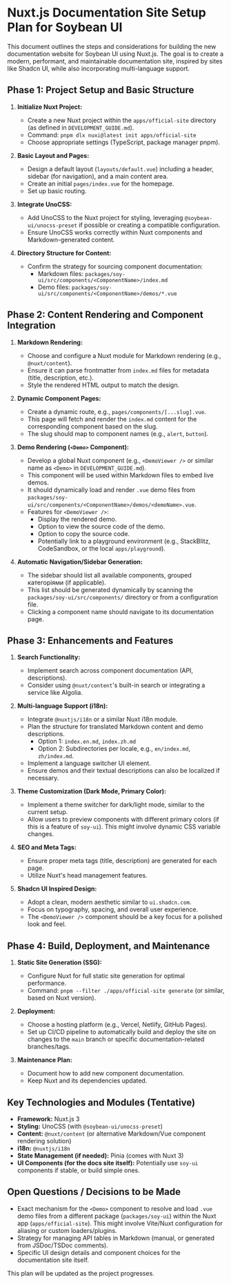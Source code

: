 # Nuxt.js Documentation Site Setup Plan for Soybean UI

This document outlines the steps and considerations for building the new documentation website for Soybean UI using Nuxt.js. The goal is to create a modern, performant, and maintainable documentation site, inspired by sites like Shadcn UI, while also incorporating multi-language support.

## Phase 1: Project Setup and Basic Structure

1.  **Initialize Nuxt Project:**
    *   Create a new Nuxt project within the `apps/official-site` directory (as defined in `DEVELOPMENT_GUIDE.md`).
    *   Command: `pnpm dlx nuxi@latest init apps/official-site`
    *   Choose appropriate settings (TypeScript, package manager pnpm).

2.  **Basic Layout and Pages:**
    *   Design a default layout (`layouts/default.vue`) including a header, sidebar (for navigation), and a main content area.
    *   Create an initial `pages/index.vue` for the homepage.
    *   Set up basic routing.

3.  **Integrate UnoCSS:**
    *   Add UnoCSS to the Nuxt project for styling, leveraging `@soybean-ui/unocss-preset` if possible or creating a compatible configuration.
    *   Ensure UnoCSS works correctly within Nuxt components and Markdown-generated content.

4.  **Directory Structure for Content:**
    *   Confirm the strategy for sourcing component documentation:
        *   Markdown files: `packages/soy-ui/src/components/<ComponentName>/index.md`
        *   Demo files: `packages/soy-ui/src/components/<ComponentName>/demos/*.vue`

## Phase 2: Content Rendering and Component Integration

1.  **Markdown Rendering:**
    *   Choose and configure a Nuxt module for Markdown rendering (e.g., `@nuxt/content`).
    *   Ensure it can parse frontmatter from `index.md` files for metadata (title, description, etc.).
    *   Style the rendered HTML output to match the design.

2.  **Dynamic Component Pages:**
    *   Create a dynamic route, e.g., `pages/components/[...slug].vue`.
    *   This page will fetch and render the `index.md` content for the corresponding component based on the slug.
    *   The slug should map to component names (e.g., `alert`, `button`).

3.  **Demo Rendering (`<Demo>` Component):**
    *   Develop a global Nuxt component (e.g., `<DemoViewer />` or similar name as `<Demo>` in `DEVELOPMENT_GUIDE.md`).
    *   This component will be used within Markdown files to embed live demos.
    *   It should dynamically load and render `.vue` demo files from `packages/soy-ui/src/components/<ComponentName>/demos/<demoName>.vue`.
    *   Features for `<DemoViewer />`:
        *   Display the rendered demo.
        *   Option to view the source code of the demo.
        *   Option to copy the source code.
        *   Potentially link to a playground environment (e.g., StackBlitz, CodeSandbox, or the local `apps/playground`).

4.  **Automatic Navigation/Sidebar Generation:**
    *   The sidebar should list all available components, grouped категоріями (if applicable).
    *   This list should be generated dynamically by scanning the `packages/soy-ui/src/components/` directory or from a configuration file.
    *   Clicking a component name should navigate to its documentation page.

## Phase 3: Enhancements and Features

1.  **Search Functionality:**
    *   Implement search across component documentation (API, descriptions).
    *   Consider using `@nuxt/content`'s built-in search or integrating a service like Algolia.

2.  **Multi-language Support (i18n):**
    *   Integrate `@nuxtjs/i18n` or a similar Nuxt i18n module.
    *   Plan the structure for translated Markdown content and demo descriptions.
        *   Option 1: `index.en.md`, `index.zh.md`
        *   Option 2: Subdirectories per locale, e.g., `en/index.md`, `zh/index.md`.
    *   Implement a language switcher UI element.
    *   Ensure demos and their textual descriptions can also be localized if necessary.

3.  **Theme Customization (Dark Mode, Primary Color):**
    *   Implement a theme switcher for dark/light mode, similar to the current setup.
    *   Allow users to preview components with different primary colors (if this is a feature of `soy-ui`). This might involve dynamic CSS variable changes.

4.  **SEO and Meta Tags:**
    *   Ensure proper meta tags (title, description) are generated for each page.
    *   Utilize Nuxt's head management features.

5.  **Shadcn UI Inspired Design:**
    *   Adopt a clean, modern aesthetic similar to `ui.shadcn.com`.
    *   Focus on typography, spacing, and overall user experience.
    *   The `<DemoViewer />` component should be a key focus for a polished look and feel.

## Phase 4: Build, Deployment, and Maintenance

1.  **Static Site Generation (SSG):**
    *   Configure Nuxt for full static site generation for optimal performance.
    *   Command: `pnpm --filter ./apps/official-site generate` (or similar, based on Nuxt version).

2.  **Deployment:**
    *   Choose a hosting platform (e.g., Vercel, Netlify, GitHub Pages).
    *   Set up CI/CD pipeline to automatically build and deploy the site on changes to the `main` branch or specific documentation-related branches/tags.

3.  **Maintenance Plan:**
    *   Document how to add new component documentation.
    *   Keep Nuxt and its dependencies updated.

## Key Technologies and Modules (Tentative)

*   **Framework:** Nuxt.js 3
*   **Styling:** UnoCSS (with `@soybean-ui/unocss-preset`)
*   **Content:** `@nuxt/content` (or alternative Markdown/Vue component rendering solution)
*   **i18n:** `@nuxtjs/i18n`
*   **State Management (if needed):** Pinia (comes with Nuxt 3)
*   **UI Components (for the docs site itself):** Potentially use `soy-ui` components if stable, or build simple ones.

## Open Questions / Decisions to be Made

*   Exact mechanism for the `<Demo>` component to resolve and load `.vue` demo files from a different package (`packages/soy-ui`) within the Nuxt app (`apps/official-site`). This might involve Vite/Nuxt configuration for aliasing or custom loaders/plugins.
*   Strategy for managing API tables in Markdown (manual, or generated from JSDoc/TSDoc comments).
*   Specific UI design details and component choices for the documentation site itself.

This plan will be updated as the project progresses.
